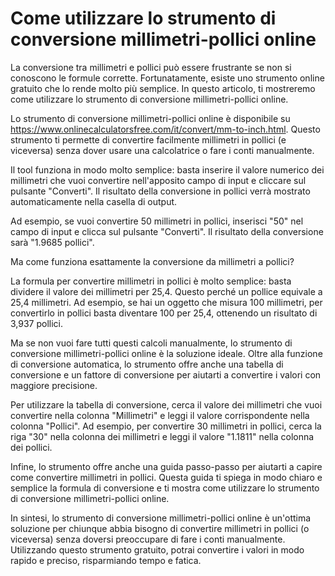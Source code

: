 Come utilizzare lo strumento di conversione millimetri-pollici online
=====================================================================

La conversione tra millimetri e pollici può essere frustrante se non si conoscono le formule corrette. Fortunatamente, esiste uno strumento online gratuito che lo rende molto più semplice. In questo articolo, ti mostreremo come utilizzare lo strumento di conversione millimetri-pollici online.

Lo strumento di conversione millimetri-pollici online è disponibile su <https://www.onlinecalculatorsfree.com/it/convert/mm-to-inch.html>. Questo strumento ti permette di convertire facilmente millimetri in pollici (e viceversa) senza dover usare una calcolatrice o fare i conti manualmente.

Il tool funziona in modo molto semplice: basta inserire il valore numerico dei millimetri che vuoi convertire nell'apposito campo di input e cliccare sul pulsante "Converti". Il risultato della conversione in pollici verrà mostrato automaticamente nella casella di output.

Ad esempio, se vuoi convertire 50 millimetri in pollici, inserisci "50" nel campo di input e clicca sul pulsante "Converti". Il risultato della conversione sarà "1.9685 pollici".

Ma come funziona esattamente la conversione da millimetri a pollici?

La formula per convertire millimetri in pollici è molto semplice: basta dividere il valore dei millimetri per 25,4. Questo perché un pollice equivale a 25,4 millimetri. Ad esempio, se hai un oggetto che misura 100 millimetri, per convertirlo in pollici basta diventare 100 per 25,4, ottenendo un risultato di 3,937 pollici.

Ma se non vuoi fare tutti questi calcoli manualmente, lo strumento di conversione millimetri-pollici online è la soluzione ideale. Oltre alla funzione di conversione automatica, lo strumento offre anche una tabella di conversione e un fattore di conversione per aiutarti a convertire i valori con maggiore precisione.

Per utilizzare la tabella di conversione, cerca il valore dei millimetri che vuoi convertire nella colonna "Millimetri" e leggi il valore corrispondente nella colonna "Pollici". Ad esempio, per convertire 30 millimetri in pollici, cerca la riga "30" nella colonna dei millimetri e leggi il valore "1.1811" nella colonna dei pollici.

Infine, lo strumento offre anche una guida passo-passo per aiutarti a capire come convertire millimetri in pollici. Questa guida ti spiega in modo chiaro e semplice la formula di conversione e ti mostra come utilizzare lo strumento di conversione millimetri-pollici online.

In sintesi, lo strumento di conversione millimetri-pollici online è un'ottima soluzione per chiunque abbia bisogno di convertire millimetri in pollici (o viceversa) senza doversi preoccupare di fare i conti manualmente. Utilizzando questo strumento gratuito, potrai convertire i valori in modo rapido e preciso, risparmiando tempo e fatica.